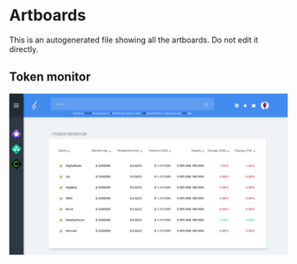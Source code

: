 # Artboards

This is an autogenerated file showing all the artboards. Do not edit it directly.

## Token monitor

![Token monitor](./.exportedArtboards/token%20monitor/Token%20monitor.png)

